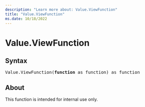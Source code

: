 ```yaml
---
description: "Learn more about: Value.ViewFunction"
title: "Value.ViewFunction"
ms.date: 10/18/2022
---
```

# Value.ViewFunction

## Syntax

<pre>
Value.ViewFunction(<b>function</b> as function) as function
</pre>

## About

This function is intended for internal use only.
